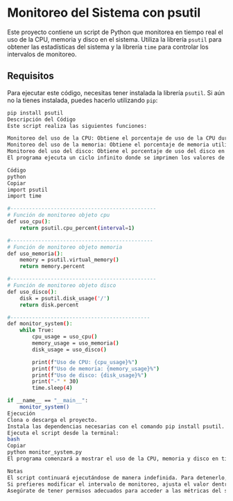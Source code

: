 # Monitoreo del Sistema con psutil

Este proyecto contiene un script de Python que monitorea en tiempo real el uso de la CPU, memoria y disco en el sistema. Utiliza la librería `psutil` para obtener las estadísticas del sistema y la librería `time` para controlar los intervalos de monitoreo.

## Requisitos

Para ejecutar este código, necesitas tener instalada la librería `psutil`. Si aún no la tienes instalada, puedes hacerlo utilizando `pip`:

```bash
pip install psutil
Descripción del Código
Este script realiza las siguientes funciones:

Monitoreo del uso de la CPU: Obtiene el porcentaje de uso de la CPU durante 1 segundo.
Monitoreo del uso de la memoria: Obtiene el porcentaje de memoria utilizada en el sistema.
Monitoreo del uso del disco: Obtiene el porcentaje de uso del disco en la partición raíz (/).
El programa ejecuta un ciclo infinito donde se imprimen los valores de uso de CPU, memoria y disco, actualizados cada 4 segundos.

Código
python
Copiar
import psutil
import time

#-----------------------------------------------
# Función de monitoreo objeto cpu
def uso_cpu():
    return psutil.cpu_percent(interval=1)

#----------------------------------------------
# Función de monitoreo objeto memoria
def uso_memoria():
    memory = psutil.virtual_memory()
    return memory.percent

#-----------------------------------------------
# Función de monitoreo objeto disco
def uso_disco():
    disk = psutil.disk_usage('/')
    return disk.percent

#---------------------------------------------
def monitor_system():
    while True:
        cpu_usage = uso_cpu()
        memory_usage = uso_memoria()
        disk_usage = uso_disco()

        print(f"Uso de CPU: {cpu_usage}%")
        print(f"Uso de memoria: {memory_usage}%")
        print(f"Uso de disco: {disk_usage}%")
        print("-" * 30)
        time.sleep(4)

if __name__ == "__main__":
    monitor_system()
Ejecución
Clona o descarga el proyecto.
Instala las dependencias necesarias con el comando pip install psutil.
Ejecuta el script desde la terminal:
bash
Copiar
python monitor_system.py
El programa comenzará a mostrar el uso de la CPU, memoria y disco en tiempo real cada 4 segundos.

Notas
El script continuará ejecutándose de manera indefinida. Para detenerlo, puedes interrumpirlo con Ctrl + C.
Si prefieres modificar el intervalo de monitoreo, ajusta el valor dentro de time.sleep(4) en el script.
Asegúrate de tener permisos adecuados para acceder a las métricas del sistema.
